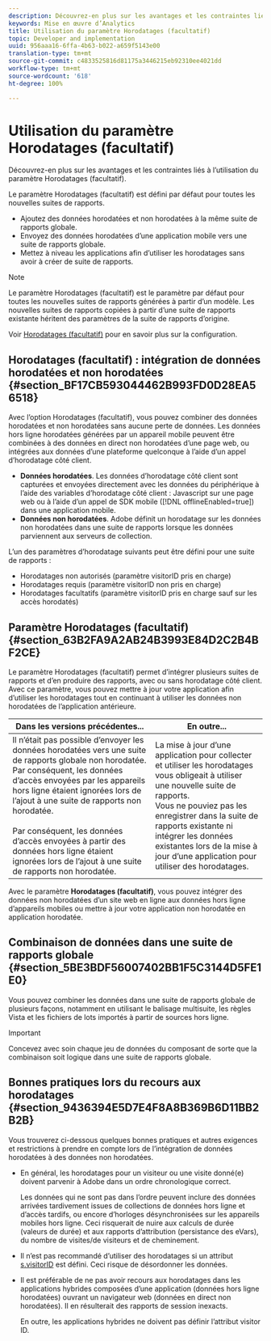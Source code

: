 ```yaml
---
description: Découvrez-en plus sur les avantages et les contraintes liés à l’utilisation du paramètre Horodatages (facultatif).
keywords: Mise en œuvre d’Analytics
title: Utilisation du paramètre Horodatages (facultatif)
topic: Developer and implementation
uuid: 956aaa16-6ffa-4b63-b022-a659f5143e00
translation-type: tm+mt
source-git-commit: c4833525816d81175a3446215eb92310ee4021dd
workflow-type: tm+mt
source-wordcount: '618'
ht-degree: 100%

---
```



# Utilisation du paramètre Horodatages (facultatif)

Découvrez-en plus sur les avantages et les contraintes liés à l’utilisation du paramètre Horodatages (facultatif).

Le paramètre Horodatages (facultatif) est défini par défaut pour toutes les nouvelles suites de rapports.

* Ajoutez des données horodatées et non horodatées à la même suite de rapports globale.
* Envoyez des données horodatées d’une application mobile vers une suite de rapports globale.
* Mettez à niveau les applications afin d’utiliser les horodatages sans avoir à créer de suite de rapports.

>[!NOTE]
>
>Le paramètre Horodatages (facultatif) est le paramètre par défaut pour toutes les nouvelles suites de rapports générées à partir d’un modèle. Les nouvelles suites de rapports copiées à partir d’une suite de rapports existante héritent des paramètres de la suite de rapports d’origine.

Voir [Horodatages (facultatif)](https://docs.adobe.com/content/help/fr-FR/analytics/admin/admin-tools/timestamp-optional.html) pour en savoir plus sur la configuration.

## Horodatages (facultatif) : intégration de données horodatées et non horodatées {#section_BF17CB593044462B993FD0D28EA56518}

Avec l’option Horodatages (facultatif), vous pouvez combiner des données horodatées et non horodatées sans aucune perte de données. Les données hors ligne horodatées générées par un appareil mobile peuvent être combinées à des données en direct non horodatées d’une page web, ou intégrées aux données d’une plateforme quelconque à l’aide d’un appel d’horodatage côté client.

* **Données horodatées**. Les données d’horodatage côté client sont capturées et envoyées directement avec les données du périphérique à l’aide des variables d’horodatage côté client : Javascript sur une page web ou à l’aide d’un appel de SDK mobile ([!DNL offlineEnabled=true]) dans une application mobile.
* **Données non horodatées**. Adobe définit un horodatage sur les données non horodatées dans une suite de rapports lorsque les données parviennent aux serveurs de collection.


L’un des paramètres d’horodatage suivants peut être défini pour une suite de rapports :

* Horodatages non autorisés (paramètre visitorID pris en charge)
* Horodatages requis (paramètre visitorID non pris en charge)
* Horodatages facultatifs (paramètre visitorID pris en charge sauf sur les accès horodatés)

## Paramètre Horodatages (facultatif) {#section_63B2FA9A2AB24B3993E84D2C2B4BF2CE}

Le paramètre Horodatages (facultatif) permet d’intégrer plusieurs suites de rapports et d’en produire des rapports, avec ou sans horodatage côté client. Avec ce paramètre, vous pouvez mettre à jour votre application afin d’utiliser les horodatages tout en continuant à utiliser les données non horodatées de l’application antérieure.

| Dans les versions précédentes... | En outre... |
|--- |--- |
| Il n’était pas possible d’envoyer les données horodatées vers une suite de rapports globale non horodatée. Par conséquent, les données d’accès envoyées par les appareils hors ligne étaient ignorées lors de l’ajout à une suite de rapports non horodatée. <br/><br/>Par conséquent, les données d’accès envoyées à partir des données hors ligne étaient ignorées lors de l’ajout à une suite de rapports non horodatée. | La mise à jour d’une application pour collecter et utiliser les horodatages vous obligeait à utiliser une nouvelle suite de rapports. <br/>Vous ne pouviez pas les enregistrer dans la suite de rapports existante ni intégrer les données existantes lors de la mise à jour d’une application pour utiliser des horodatages. |

Avec le paramètre **Horodatages (facultatif)**, vous pouvez intégrer des données non horodatées d’un site web en ligne aux données hors ligne d’appareils mobiles ou mettre à jour votre application non horodatée en application horodatée.

## Combinaison de données dans une suite de rapports globale {#section_5BE3BDF56007402BB1F5C3144D5FE1E0}

Vous pouvez combiner les données dans une suite de rapports globale de plusieurs façons, notamment en utilisant le balisage multisuite, les règles Vista et les fichiers de lots importés à partir de sources hors ligne.

>[!IMPORTANT]
>
>Concevez avec soin chaque jeu de données du composant de sorte que la combinaison soit logique dans une suite de rapports globale.

## Bonnes pratiques lors du recours aux horodatages {#section_9436394E5D7E4F8A8B369B6D11BB2B2B}

Vous trouverez ci-dessous quelques bonnes pratiques et autres exigences et restrictions à prendre en compte lors de l’intégration de données horodatées à des données non horodatées.

* En général, les horodatages pour un visiteur ou une visite donné(e) doivent parvenir à Adobe dans un ordre chronologique correct.

   Les données qui ne sont pas dans l’ordre peuvent inclure des données arrivées tardivement issues de collections de données hors ligne et d’accès tardifs, ou encore d’horloges désynchronisées sur les appareils mobiles hors ligne. Ceci risquerait de nuire aux calculs de durée (valeurs de durée) et aux rapports d’attribution (persistance des eVars), du nombre de visites/de visiteurs et de cheminement.

* Il n’est pas recommandé d’utiliser des horodatages si un attribut [s.visitorID](https://docs.adobe.com/content/help/fr-FR/analytics/components/metrics/unique-visitors.html) est défini. Ceci risque de désordonner les données.

* Il est préférable de ne pas avoir recours aux horodatages dans les applications hybrides composées d’une application (données hors ligne horodatées) ouvrant un navigateur web (données en direct non horodatées). Il en résulterait des rapports de session inexacts.

   En outre, les applications hybrides ne doivent pas définir l’attribut visitor ID.
